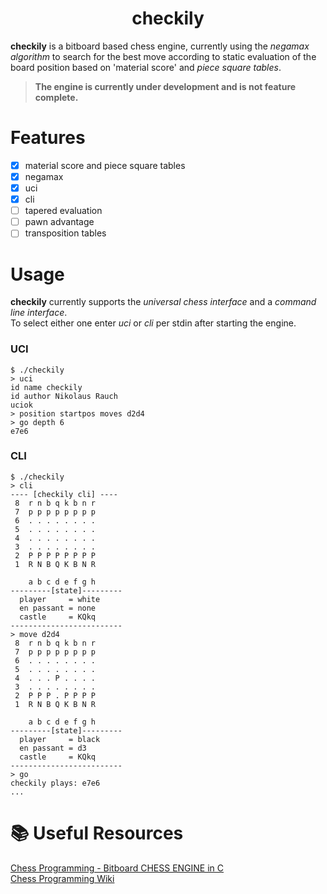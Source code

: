 <h1 align="center">checkily</h1>

**checkily** is a bitboard based chess engine, currently using the *negamax algorithm* to search for the best move according to static evaluation of the board position based on 'material score' and *piece square tables*.   

> **The engine is currently under development and is not feature complete.** 

# Features
- [x] material score and piece square tables 
- [x] negamax
- [x] uci
- [x] cli 
- [ ] tapered evaluation
- [ ] pawn advantage
- [ ] transposition tables

# Usage

**checkily** currently supports the *universal chess interface* and a *command line interface*.   
To select either one enter *uci* or *cli* per stdin after starting the engine.

### UCI

```console
$ ./checkily
> uci
id name checkily
id author Nikolaus Rauch
uciok
> position startpos moves d2d4
> go depth 6
e7e6
```

### CLI

```console
$ ./checkily
> cli
---- [checkily cli] ----
 8  r n b q k b n r
 7  p p p p p p p p
 6  . . . . . . . .
 5  . . . . . . . .
 4  . . . . . . . .
 3  . . . . . . . .
 2  P P P P P P P P
 1  R N B Q K B N R

    a b c d e f g h
---------[state]---------
  player     = white
  en passant = none
  castle     = KQkq
-------------------------
> move d2d4
 8  r n b q k b n r
 7  p p p p p p p p
 6  . . . . . . . .
 5  . . . . . . . .
 4  . . . P . . . .
 3  . . . . . . . .
 2  P P P . P P P P
 1  R N B Q K B N R

    a b c d e f g h
---------[state]---------
  player     = black
  en passant = d3
  castle     = KQkq
-------------------------
> go
checkily plays: e7e6
...
```

# :books: Useful Resources
[Chess Programming - Bitboard CHESS ENGINE in C](https://youtube.com/playlist?list=PLmN0neTso3Jxh8ZIylk74JpwfiWNI76Cs)   
[Chess Programming Wiki](https://www.chessprogramming.org/Main_Page)